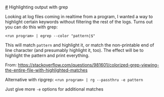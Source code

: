 [#](#) Highlighting output with grep

Looking at log files coming in realtime from a program, I wanted a way to highlight certain keywords without filtering the rest of the logs. Turns out you can do this with grep:

`<run program> | egrep --color "pattern|$"`

This will match `pattern` and highlight it, or match the non-printable end of line character (and presumably highlight it, too). The effect will be to highlight the pattern and print everything.

From:
https://stackoverflow.com/questions/981601/colorized-grep-viewing-the-entire-file-with-highlighted-matches

Alternative with ripgrep:
`<run program> | rg --passthru -e pattern`

Just give more `-e` options for additional matches
